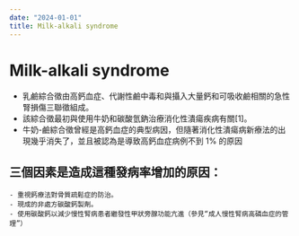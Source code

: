 ```yaml
---
date: "2024-01-01"
title: Milk-alkali syndrome
---
```


# Milk-alkali syndrome

- 乳鹼綜合徵由高鈣血症、代謝性鹼中毒和與攝入大量鈣和可吸收鹼相關的急性腎損傷三聯徵組成。
- 該綜合徵最初與使用牛奶和碳酸氫鈉治療消化性潰瘍疾病有關[1]。
- 牛奶-鹼綜合徵曾經是高鈣血症的典型病因，但隨著消化性潰瘍病新療法的出現幾乎消失了，並且被認為是導致高鈣血症病例不到 1% 的原因

## 三個因素是造成這種發病率增加的原因：
	- 重視鈣療法對骨質疏鬆症的防治。
	- 現成的非處方碳酸鈣製劑。
	- 使用碳酸鈣以減少慢性腎病患者繼發性甲狀旁腺功能亢進（參見“成人慢性腎病高磷血症的管理”）
